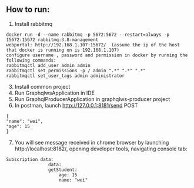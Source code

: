 How to run:
----------------------------
1. Install rabbitmq
```aidl
docker run -d --name rabbitmq -p 5672:5672 --restart=always -p 15672:15672 rabbitmq:3.8-management
webportal: http://192.168.1.107:15672/  (assume the ip of the host that docker is running on is 192.168.1.107)
configure username , password and permission in docker by running the following commands:
rabbitmqctl add_user admin admin
rabbitmqctl set_permissions -p / admin ".*" ".*" ".*"
rabbitmqctl set_user_tags admin administrator
```
3. Install common project
4. Run GraphqlwsApplication in IDE
5. Run GraphqlProducerApplication in graphqlws-producer project
6. In postman, launch http://127.0.0.1:8181/send POST
```aidl
{
"name": "wei",
"age": 15
}
```
7. You will see message received in chrome browser by launching http://localhost:8182/, opening developer tools, navigating console tab:
```aidl
Subscription data: 
                data:
                getStudent:
                    age: 15
                    name: "wei"
```